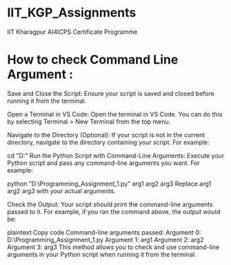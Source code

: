 # IIT_KGP_Assignments
IIT Kharagpur AI4ICPS Certificate Programme
# How to check Command Line Argument :
Save and Close the Script:
Ensure your script is saved and closed before running it from the terminal.

Open a Terminal in VS Code:
Open the terminal in VS Code. You can do this by selecting Terminal > New Terminal from the top menu.

Navigate to the Directory (Optional):
If your script is not in the current directory, navigate to the directory containing your script. For example:

cd "D:\"
Run the Python Script with Command-Line Arguments:
Execute your Python script and pass any command-line arguments you want. For example:

python "D:\Programming_Assignment_1.py" arg1 arg2 arg3
Replace arg1 arg2 arg3 with your actual arguments.

Check the Output:
Your script should print the command-line arguments passed to it. For example, if you ran the command above, the output would be:

plaintext
Copy code
Command-line arguments passed:
Argument 0: D:\Programming_Assignment_1.py
Argument 1: arg1
Argument 2: arg2
Argument 3: arg3
This method allows you to check and use command-line arguments in your Python script when running it from the terminal.






